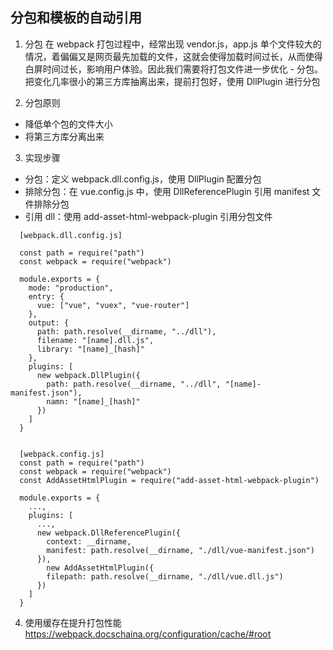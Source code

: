 ## 分包和模板的自动引用

1. 分包
   在 webpack 打包过程中，经常出现 vendor.js，app.js 单个文件较大的情况，着偏偏又是网页最先加载的文件，这就会使得加载时间过长，从而使得白屏时间过长，影响用户体验。因此我们需要将打包文件进一步优化 - 分包。把变化几率很小的第三方库抽离出来，提前打包好，使用 DllPlugin 进行分包

2. 分包原则

- 降低单个包的文件大小
- 将第三方库分离出来

3. 实现步骤

- 分包：定义 webpack.dll.config.js，使用 DllPlugin 配置分包
- 排除分包：在 vue.config.js 中，使用 DllReferencePlugin 引用 manifest 文件排除分包
- 引用 dll：使用 add-asset-html-webpack-plugin 引用分包文件

```
  [webpack.dll.config.js]

  const path = require("path")
  const webpack = require("webpack")

  module.exports = {
    mode: "production",
    entry: {
      vue: ["vue", "vuex", "vue-router"]
    },
    output: {
      path: path.resolve(__dirname, "../dll"),
      filename: "[name].dll.js",
      library: "[name]_[hash]"
    },
    plugins: [
      new webpack.DllPlugin({
        path: path.resolve(__dirname, "../dll", "[name]-manifest.json"),
        namn: "[name]_[hash]"
      })
    ]
  }


  [webpack.config.js]
  const path = require("path")
  const webpack = require("webpack")
  const AddAssetHtmlPlugin = require("add-asset-html-webpack-plugin")

  module.exports = {
    ...,
    plugins: [
      ...,
      new webpack.DllReferencePlugin({
        context: __dirname,
        manifest: path.resolve(__dirname, "./dll/vue-manifest.json")
      }),
        new AddAssetHtmlPlugin({
        filepath: path.resolve(__dirname, "./dll/vue.dll.js")
      })
    ]
  }
```

4. 使用缓存在提升打包性能
   https://webpack.docschaina.org/configuration/cache/#root
